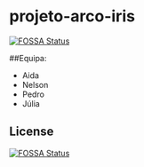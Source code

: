# projeto-arco-iris
[![FOSSA Status](https://app.fossa.io/api/projects/git%2Bgithub.com%2Fnatercia95%2Fprojeto-arco-iris.svg?type=shield)](https://app.fossa.io/projects/git%2Bgithub.com%2Fnatercia95%2Fprojeto-arco-iris?ref=badge_shield)


##Equipa:

- Aida
- Nelson
- Pedro
- Júlia



## License
[![FOSSA Status](https://app.fossa.io/api/projects/git%2Bgithub.com%2Fnatercia95%2Fprojeto-arco-iris.svg?type=large)](https://app.fossa.io/projects/git%2Bgithub.com%2Fnatercia95%2Fprojeto-arco-iris?ref=badge_large)